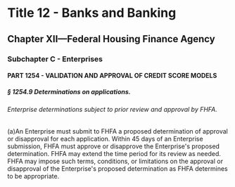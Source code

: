 
# Title 12 - Banks and Banking
## Chapter XII—Federal Housing Finance Agency
### Subchapter C - Enterprises
#### PART 1254 - VALIDATION AND APPROVAL OF CREDIT SCORE MODELS
##### § 1254.9 Determinations on applications.
###### Enterprise determinations subject to prior review and approval by FHFA.

(a)An Enterprise must submit to FHFA a proposed determination of approval or disapproval for each application. Within 45 days of an Enterprise submission, FHFA must approve or disapprove the Enterprise's proposed determination. FHFA may extend the time period for its review as needed. FHFA may impose such terms, conditions, or limitations on the approval or disapproval of the Enterprise's proposed determination as FHFA determines to be appropriate.
